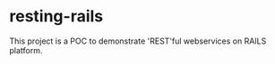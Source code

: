resting-rails
=============

This project is a POC to demonstrate 'REST'ful webservices on RAILS platform.
